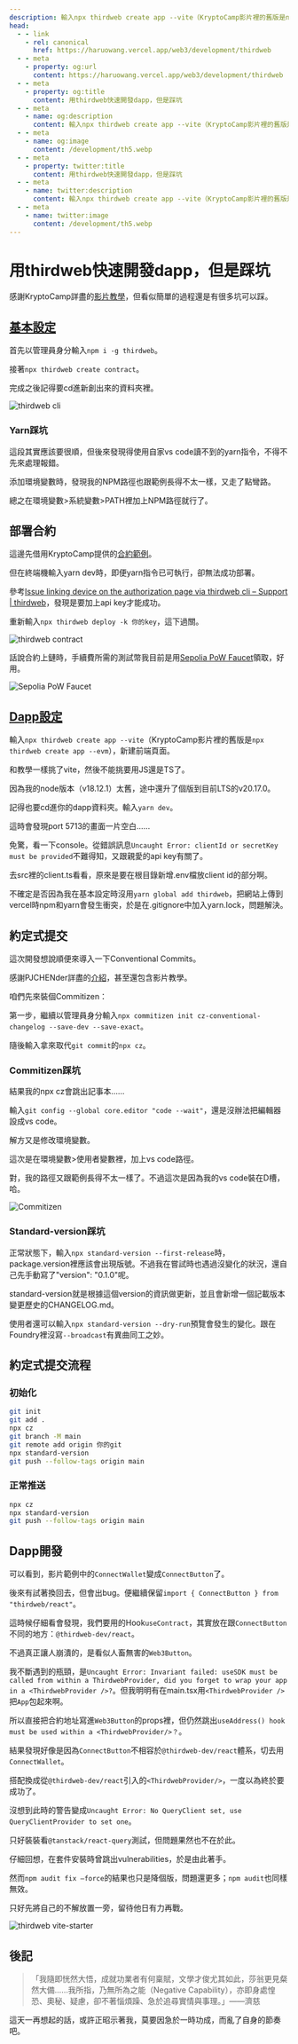 ```yaml
---
description: 輸入npx thirdweb create app --vite（KryptoCamp影片裡的舊版是npx thirdweb create app --evm），新建前端頁面
head:
  - - link
    - rel: canonical
      href: https://haruowang.vercel.app/web3/development/thirdweb
  - - meta
    - property: og:url
      content: https://haruowang.vercel.app/web3/development/thirdweb
  - - meta
    - property: og:title
      content: 用thirdweb快速開發dapp，但是踩坑
  - - meta
    - name: og:description
      content: 輸入npx thirdweb create app --vite（KryptoCamp影片裡的舊版是npx thirdweb create app --evm），新建前端頁面
  - - meta
    - name: og:image
      content: /development/th5.webp
  - - meta
    - property: twitter:title
      content: 用thirdweb快速開發dapp，但是踩坑
  - - meta
    - name: twitter:description
      content: 輸入npx thirdweb create app --vite（KryptoCamp影片裡的舊版是npx thirdweb create app --evm），新建前端頁面
  - - meta
    - name: twitter:image
      content: /development/th5.webp
---
```


# 用thirdweb快速開發dapp，但是踩坑

<p><Badge type="info" text="🌿 Budding" /></P>

感謝KryptoCamp詳盡的[影片教學](https://youtu.be/0fMmRTtW0ik)，但看似簡單的過程還是有很多坑可以踩。

## [基本設定](https://portal.thirdweb.com/cli)

首先以管理員身分輸入`npm i -g thirdweb`。

接著`npx thirdweb create contract`。

完成之後記得要cd進新創出來的資料夾裡。

![thirdweb cli](/development/th1.webp)

### Yarn踩坑

這段其實應該要很順，但後來發現得使用自家vs code讀不到的yarn指令，不得不先來處理報錯。

添加環境變數時，發現我的NPM路徑也跟範例長得不太一樣，又走了點彎路。

總之在環境變數>系統變數>PATH裡加上NPM路徑就行了。

## 部署合約

這邊先借用KryptoCamp提供的[合約範例](https://hackmd.io/@KryptoCamp/lottery-dapp)。

但在終端機輸入yarn dev時，即便yarn指令已可執行，卻無法成功部署。

參考[Issue linking device on the authorization page via thirdweb cli – Support | thirdweb](https://support.thirdweb.com/troubleshooting-errors/7Y1BqKNvtLdBv5fZkRZZB3/issue-linking-device-on-the-authorization-page-via-thirdweb-cli/cn9LRA3ax7XCP6uxwRYdvx)，發現是要加上api key才能成功。

重新輸入`npx thirdweb deploy -k 你的key`，這下過關。

![thirdweb contract](/development/th2.webp)

話說合約上鏈時，手續費所需的測試幣我目前是用[Sepolia PoW Faucet](https://sepolia-faucet.pk910.de/)領取，好用。

![Sepolia PoW Faucet](/development/th3.webp)

## [Dapp設定](https://github.com/thirdweb-example/vite-starter)

輸入`npx thirdweb create app --vite`（KryptoCamp影片裡的舊版是`npx thirdweb create app --evm`），新建前端頁面。

和教學一樣挑了vite，然後不能挑要用JS還是TS了。

因為我的node版本（v18.12.1）太舊，途中還升了個版到目前LTS的v20.17.0。

記得也要cd進你的dapp資料夾。輸入`yarn dev`。

這時會發現port 5713的畫面一片空白……

免驚，看一下console。從錯誤訊息`Uncaught Error: clientId or secretKey must be provided`不難得知，又跟親愛的api key有關了。

去src裡的client.ts看看，原來是要在根目錄新增.env檔放client id的部分啊。

不確定是否因為我在基本設定時沒用`yarn global add thirdweb`，把網站上傳到vercel時npm和yarn會發生衝突，於是在.gitignore中加入yarn.lock，問題解決。

## 約定式提交

這次開發想說順便來導入一下Conventional Commits。

感謝PJCHENder詳盡的[介紹](https://pjchender.dev/npm/note-git-conventional-commit/)，甚至還包含影片教學。

咱們先來裝個Commitizen：

第一步，繼續以管理員身分輸入`npx commitizen init cz-conventional-changelog --save-dev --save-exact`。

隨後輸入拿來取代`git commit`的`npx cz`。

### Commitizen踩坑

結果我的npx cz會跳出記事本……

輸入`git config --global core.editor "code --wait"`，還是沒辦法把編輯器設成vs code。

解方又是修改環境變數。

這次是在環境變數>使用者變數裡，加上vs code路徑。

對，我的路徑又跟範例長得不太一樣了。不過這次是因為我的vs code裝在D槽，哈。

![Commitizen](/development/th4.webp)

### Standard-version踩坑

正常狀態下，輸入`npx standard-version --first-release`時，package.version裡應該會出現版號。不過我在嘗試時也遇過沒變化的狀況，還自己先手動寫了"version": "0.1.0"呢。

standard-version就是根據這個version的資訊做更新，並且會新增一個記載版本變更歷史的CHANGELOG.md。

使用者還可以輸入`npx standard-version --dry-run`預覽會發生的變化。跟在Foundry裡沒寫`--broadcast`有異曲同工之妙。

## 約定式提交流程
### 初始化
```sh
git init 
git add .
npx cz
git branch -M main
git remote add origin 你的git
npx standard-version
git push --follow-tags origin main
```
### 正常推送
```sh
npx cz
npx standard-version
git push --follow-tags origin main
```

## Dapp開發

可以看到，影片範例中的`ConnectWallet`變成`ConnectButton`了。

後來有試著換回去，但會出bug。便繼續保留`import { ConnectButton } from "thirdweb/react"`。

這時候仔細看會發現，我們要用的Hook`useContract`，其實放在跟`ConnectButton`不同的地方：`@thirdweb-dev/react`。

不過真正讓人崩潰的，是看似人畜無害的`Web3Button`。

我不斷遇到的瓶頸，是`Uncaught Error: Invariant failed: useSDK must be called from within a ThirdwebProvider, did you forget to wrap your app in a <ThirdwebProvider />?`。但我明明有在main.tsx用`<ThirdwebProvider />`把`App`包起來啊。

所以直接把合約地址寫進`Web3Button`的props裡，但仍然跳出`useAddress() hook must be used within a <ThirdwebProvider/>？`。

結果發現好像是因為`ConnectButton`不相容於`@thirdweb-dev/react`體系，切去用`ConnectWallet`。

搭配換成從`@thirdweb-dev/react`引入的`<ThirdwebProvider/>`，一度以為終於要成功了。

沒想到此時的警告變成`Uncaught Error: No QueryClient set, use QueryClientProvider to set one`。

只好裝裝看`@tanstack/react-query`測試，但問題果然也不在於此。

仔細回想，在套件安裝時曾跳出vulnerabilities，於是由此著手。

然而`npm audit fix –force`的結果也只是降個版，問題還更多；`npm audit`也同樣無效。

只好先將自己的不解放置一旁，留待他日有力再戰。

![thirdweb vite-starter](/development/th5.webp)

## 後記

> 「我隨即恍然大悟，成就功業者有何稟賦，文學才俊尤其如此，莎翁更見粲然大備……我所指，乃無所為之能（Negative Capability），亦即身處惶恐、奧秘、疑慮，卻不著惱煩躁、急於追尋實情與事理。」——濟慈

這天一再想起的話，或許正昭示著我，莫要因急於一時功成，而亂了自身的節奏吧。

